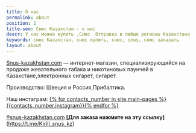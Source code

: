 ```yaml
---
title: О нас
permalink: about
position: 2
title-seo: Снюс Казахстан - о нас
descr: У нас можно купить ,Снюс  Отправка в любые регионы Казахстана
keywords: снюс Казахстан, снюс купить, снюс, snus, снюс заказать
layout: about
---
```


[Snus-kazakhstan.com](https://snus-kazakhstan.com) — интернет-магазин, специализирующийся на продаже жевательного табака и никотиновых паунчей в Казахстане,электронных сигарет, сигарет.

Производство: Швеция и Россия,Прибалтика.<br>

Наш инстаграм: <a href="//www.instagram.com/{% for contacts_number in site.main-pages %}{{contacts_number.instagram}}{% endfor %}/">{% for contacts_number in site.main-pages %}{{contacts_number.instagram}}{% endfor %}</a>

[&#174;snus-kazakhstan.com](https://snus-kazakhstan.com/)
**[Для заказа нажмите на эту ссылку]**(https://t.me/Kirill_snus_kz)